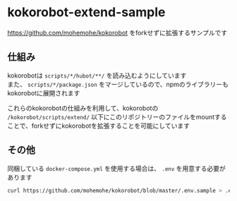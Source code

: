 kokorobot-extend-sample
====

https://github.com/mohemohe/kokorobot をforkせずに拡張するサンプルです

## 仕組み

kokorobotは `scripts/*/hubot/**/` を読み込むようにしています  
また、 `scripts/*/package.json` をマージしているので、npmのライブラリーもkokorobotに展開されます

これらのkokorobotの仕組みを利用して、kokorobotの `/kokorobot/scripts/extend/` 以下にこのリポジトリーのファイルをmountすることで、forkせずにkokorobotを拡張することを可能にしています

## その他

同梱している `docker-compose.yml` を使用する場合は、 `.env` を用意する必要があります

```sh
curl https://github.com/mohemohe/kokorobot/blob/master/.env.sample > .env
```